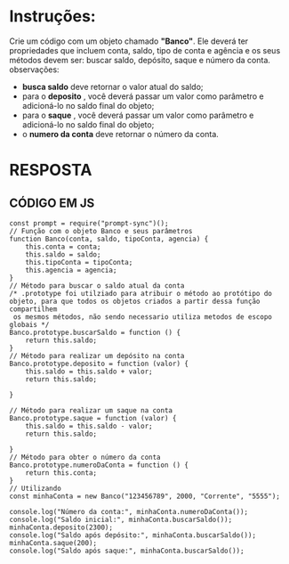 # Instruções:

Crie um código com um objeto chamado **"Banco"**. Ele deverá ter propriedades que incluem conta, saldo, tipo de conta e agência e os seus métodos devem ser: buscar saldo, depósito, saque e número da conta. 
observações:
- **busca saldo** deve retornar o valor atual do saldo;
- para o **deposito** , você deverá passar um valor como parâmetro e adicioná-lo no saldo final do objeto; 
- para o **saque** , você deverá passar um valor como parâmetro e adicioná-lo no saldo final do objeto; 
- o **numero da conta**  deve retornar o número da conta.

# RESPOSTA

## CÓDIGO EM JS

```JS
const prompt = require("prompt-sync")();
// Função com o objeto Banco e seus parâmetros
function Banco(conta, saldo, tipoConta, agencia) {
    this.conta = conta;
    this.saldo = saldo;
    this.tipoConta = tipoConta;
    this.agencia = agencia;
}
// Método para buscar o saldo atual da conta
/* .prototype foi utilziado para atribuir o método ao protótipo do objeto, para que todos os objetos criados a partir dessa função compartilhem
 os mesmos métodos, não sendo necessario utiliza metodos de escopo globais */
Banco.prototype.buscarSaldo = function () {
    return this.saldo;
}
// Método para realizar um depósito na conta
Banco.prototype.deposito = function (valor) {
    this.saldo = this.saldo + valor;
    return this.saldo;

}

// Método para realizar um saque na conta
Banco.prototype.saque = function (valor) {
    this.saldo = this.saldo - valor;
    return this.saldo;

}
// Método para obter o número da conta
Banco.prototype.numeroDaConta = function () {
    return this.conta;
}
// Utilizando
const minhaConta = new Banco("123456789", 2000, "Corrente", "5555");

console.log("Número da conta:", minhaConta.numeroDaConta());
console.log("Saldo inicial:", minhaConta.buscarSaldo());
minhaConta.deposito(2300);
console.log("Saldo após depósito:", minhaConta.buscarSaldo());
minhaConta.saque(200);
console.log("Saldo após saque:", minhaConta.buscarSaldo());

```



